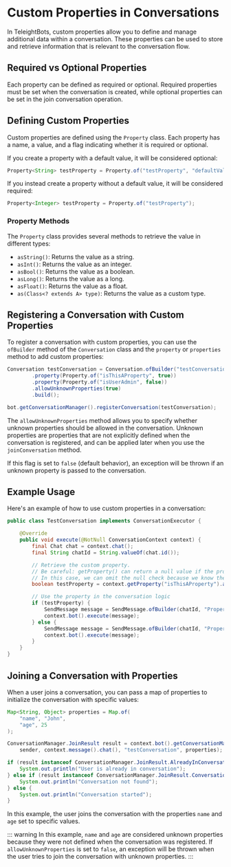 # Custom Properties in Conversations

In TeleightBots, custom properties allow you to define and manage additional data within a conversation.
These properties can be used to store and retrieve information that is relevant to the conversation flow.

## Required vs Optional Properties
Each property can be defined as required or optional.
Required properties must be set when the conversation is created, while optional properties can be set in the join conversation operation.

## Defining Custom Properties
Custom properties are defined using the `Property` class.
Each property has a name, a value, and a flag indicating whether it is required or optional.

If you create a property with a default value, it will be considered optional:
```java
Property<String> testProperty = Property.of("testProperty", "defaultValue");
```

If you instead create a property without a default value, it will be considered required:
```java
Property<Integer> testProperty = Property.of("testProperty");
```

### Property Methods

The `Property` class provides several methods to retrieve the value in different types:

- `asString()`: Returns the value as a string.
- `asInt()`: Returns the value as an integer.
- `asBool()`: Returns the value as a boolean.
- `asLong()`: Returns the value as a long.
- `asFloat()`: Returns the value as a float.
- `as(Class<? extends A> type)`: Returns the value as a custom type.

## Registering a Conversation with Custom Properties

To register a conversation with custom properties, you can use the `ofBuilder` method of the `Conversation` class and the `property` or `properties` method to add custom properties:

```java
Conversation testConversation = Conversation.ofBuilder("testConversation", new TestConversation())
        .property(Property.of("isThisAProperty", true))
        .property(Property.of("isUserAdmin", false))
        .allowUnknownProperties(true)
        .build();

bot.getConversationManager().registerConversation(testConversation);
```

The `allowUnknownProperties` method allows you to specify whether unknown properties should be allowed in the conversation.
Unknown properties are properties that are not explicitly defined when the conversation is registered, and can be applied later when you use the `joinConversation` method.

If this flag is set to `false` (default behavior), an exception will be thrown if an unknown property is passed to the conversation.


## Example Usage

Here's an example of how to use custom properties in a conversation:

```java
public class TestConversation implements ConversationExecutor {

    @Override
    public void execute(@NotNull ConversationContext context) {
        final Chat chat = context.chat();
        final String chatId = String.valueOf(chat.id());

        // Retrieve the custom property.
        // Be careful: getProperty() can return a null value if the property is not found
        // In this case, we can omit the null check because we know the property is defined directly in the conversation
        boolean testProperty = context.getProperty("isThisAProperty").asBool();

        // Use the property in the conversation logic
        if (testProperty) {
            SendMessage message = SendMessage.ofBuilder(chatId, "Property is true").build();
            context.bot().execute(message);
        } else {
            SendMessage message = SendMessage.ofBuilder(chatId, "Property is false").build();
            context.bot().execute(message);
        }
    }
}
```

## Joining a Conversation with Properties

When a user joins a conversation, you can pass a map of properties to initialize the conversation with specific values:

```java
Map<String, Object> properties = Map.of(
    "name", "John",
    "age", 25
);

ConversationManager.JoinResult result = context.bot().getConversationManager().joinConversation(
    sender, context.message().chat(), "testConversation", properties);

if (result instanceof ConversationManager.JoinResult.AlreadyInConversation) {
    System.out.println("User is already in conversation");
} else if (result instanceof ConversationManager.JoinResult.ConversationNotFound) {
    System.out.println("Conversation not found");
} else {
    System.out.println("Conversation started");
}
```

In this example, the user joins the conversation with the properties `name` and `age` set to specific values.

::: warning
In this example, `name` and `age` are considered unknown properties because they were not defined when the conversation was registered.
If `allowUnknownProperties` is set to `false`, an exception will be thrown when the user tries to join the conversation with unknown properties.
:::
